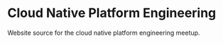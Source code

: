 # Cloud Native Platform Engineering

Website source for the cloud native platform engineering meetup.
